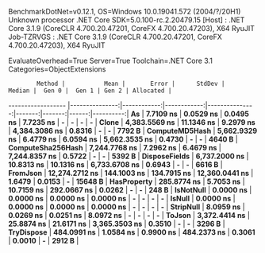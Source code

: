 
BenchmarkDotNet=v0.12.1, OS=Windows 10.0.19041.572 (2004/?/20H1)
Unknown processor
.NET Core SDK=5.0.100-rc.2.20479.15
  [Host]     : .NET Core 3.1.9 (CoreCLR 4.700.20.47201, CoreFX 4.700.20.47203), X64 RyuJIT
  Job-TZRVGS : .NET Core 3.1.9 (CoreCLR 4.700.20.47201, CoreFX 4.700.20.47203), X64 RyuJIT

EvaluateOverhead=True  Server=True  Toolchain=.NET Core 3.1  
Categories=ObjectExtensions  

            Method |           Mean |       Error |      StdDev |         Median |  Gen 0 |  Gen 1 | Gen 2 | Allocated |
------------------ |---------------:|------------:|------------:|---------------:|-------:|-------:|------:|----------:|
                **As** |      **7.7109 ns** |   **0.0529 ns** |   **0.0495 ns** |      **7.7235 ns** |      **-** |      **-** |     **-** |         **-** |
             **Clone** |  **4,383.5569 ns** |  **11.1346 ns** |   **9.2979 ns** |  **4,384.3086 ns** | **0.8316** |      **-** |     **-** |    **7792 B** |
    **ComputeMD5Hash** |  **5,662.9329 ns** |   **6.4779 ns** |   **6.0594 ns** |  **5,662.3535 ns** | **0.4730** |      **-** |     **-** |    **4640 B** |
 **ComputeSha256Hash** |  **7,244.7768 ns** |   **7.2962 ns** |   **6.4679 ns** |  **7,244.8357 ns** | **0.5722** |      **-** |     **-** |    **5392 B** |
     **DisposeFields** |  **6,737.2000 ns** |  **10.8313 ns** |  **10.1316 ns** |  **6,733.6708 ns** | **0.6943** |      **-** |     **-** |    **6616 B** |
          **FromJson** | **12,274.2712 ns** | **144.1003 ns** | **134.7915 ns** | **12,360.0441 ns** | **1.6479** | **0.0153** |     **-** |   **15648 B** |
       **HasProperty** |    **285.8774 ns** |   **5.7053 ns** |  **10.7159 ns** |    **292.0667 ns** | **0.0262** |      **-** |     **-** |     **248 B** |
         **IsNotNull** |      **0.0000 ns** |   **0.0000 ns** |   **0.0000 ns** |      **0.0000 ns** |      **-** |      **-** |     **-** |         **-** |
            **IsNull** |      **0.0000 ns** |   **0.0000 ns** |   **0.0000 ns** |      **0.0000 ns** |      **-** |      **-** |     **-** |         **-** |
         **StripNull** |      **8.0959 ns** |   **0.0269 ns** |   **0.0251 ns** |      **8.0972 ns** |      **-** |      **-** |     **-** |         **-** |
            **ToJson** |  **3,372.4414 ns** |  **25.8874 ns** |  **21.6171 ns** |  **3,365.3503 ns** | **0.3510** |      **-** |     **-** |    **3296 B** |
        **TryDispose** |    **484.0991 ns** |   **1.0584 ns** |   **0.9900 ns** |    **484.2373 ns** | **0.3061** | **0.0010** |     **-** |    **2912 B** |
